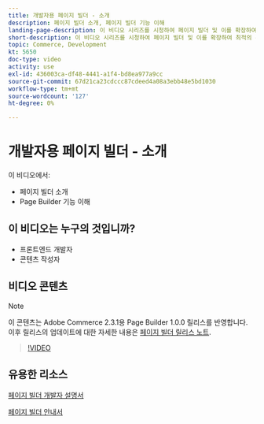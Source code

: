 ```yaml
---
title: 개발자용 페이지 빌더 - 소개
description: 페이지 빌더 소개, 페이지 빌더 기능 이해
landing-page-description: 이 비디오 시리즈를 시청하여 페이지 빌더 및 이를 확장하여 최적의 콘텐츠를 만드는 방법에 대해 알아보십시오 [!DNL Commerce] 상점 환경.
short-description: 이 비디오 시리즈를 시청하여 페이지 빌더 및 이를 확장하여 최적의 콘텐츠를 만드는 방법에 대해 알아보십시오 [!DNL Commerce] 상점 환경.
topic: Commerce, Development
kt: 5650
doc-type: video
activity: use
exl-id: 436003ca-df48-4441-a1f4-bd8ea977a9cc
source-git-commit: 67d21ca23cdccc87cdeed4a08a3ebb48e5bd1030
workflow-type: tm+mt
source-wordcount: '127'
ht-degree: 0%

---
```


# 개발자용 페이지 빌더 - 소개

이 비디오에서:

- 페이지 빌더 소개
- Page Builder 기능 이해

## 이 비디오는 누구의 것입니까?

- 프론트엔드 개발자
- 콘텐츠 작성자

## 비디오 콘텐츠

>[!NOTE]
>
>이 콘텐츠는 Adobe Commerce 2.3.1용 Page Builder 1.0.0 릴리스를 반영합니다. 이후 릴리스의 업데이트에 대한 자세한 내용은 [페이지 빌더 릴리스 노트](https://experienceleague.adobe.com/docs/commerce-admin/page-builder/release-notes.html).

>[!VIDEO](https://video.tv.adobe.com/v/35709?quality=12&learn=on)

## 유용한 리소스

[페이지 빌더 개발자 설명서](https://developer.adobe.com/commerce/frontend-core/page-builder/)

[페이지 빌더 안내서](https://experienceleague.adobe.com/docs/commerce-admin/page-builder/introduction.html)
